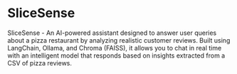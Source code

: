 # SliceSense
SliceSense - An AI-powered assistant designed to answer user queries about a pizza restaurant by analyzing realistic customer reviews. Built using LangChain, Ollama, and Chroma (FAISS), it allows you to chat in real time with an intelligent model that responds based on insights extracted from a CSV of pizza reviews.
